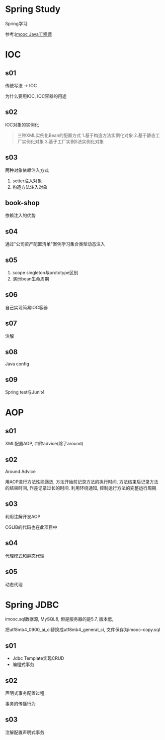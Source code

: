 # Spring Study

Spring学习

参考:[imooc Java工程师](https://class.imooc.com/sale/java2021)



# IOC

## s01

传统写法 -> IOC

为什么要用IOC, IOC容器的用途



## s02

IOC对象的实例化

> 三种XML实例化Bean的配置方式
> 1.基于构造方法实例化对象
> 2.基于静态工厂实例化对象
> 3.基于工厂实例S法实例化对象



## s03

两种对象依赖注入方式

1. setter注入对象
2. 构造方法注入对象



## book-shop

依赖注入的优势



## s04

通过"公司资产配置清单"案例学习集合类型动态注入



## s05

1. scope singleton与prototype区别
2. 演示bean生命周期



## s06
自己实现简易IOC容器



## s07

注解



## s08

Java config



## s09

Spring test与Junit4



# AOP

## s01

XML配置AOP, 四种advice(除了around)



## s02

Around Advice

用AOP进行方法性能筛选, 方法开始前记录方法的执行时间, 方法结束后记录方法的结束时间, 作差记录过长的时间. 利用环绕通知, 控制运行方法的完整运行周期.



## s03

利用注解开发AOP



CGLIB的代码也在此项目中



## s04

代理模式和静态代理



## s05

动态代理



# Spring JDBC

imooc.sql数据源, MySQL8, 但是服务器的是5.7, 版本低, 

把utf8mb4_0900_ai_ci替换成utf8mb4_general_ci, 文件保存为imooc-copy.sql

## s01

* Jdbc Template实现CRUD
* 编程式事务



## s02

声明式事务配置过程

事务的传播行为



## s03

注解配置声明式事务



